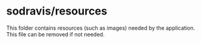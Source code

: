 # sodravis/resources

This folder contains resources (such as images) needed by the application. This file can
be removed if not needed.
